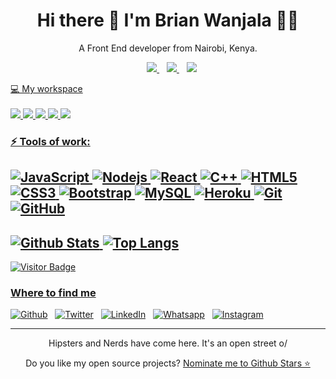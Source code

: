 <h1 align='center'>
  Hi there 👋 I'm Brian Wanjala 👨‍💻
</h1>

<p align='center'>
  A Front End developer from Nairobi, Kenya.
</p>

<p align='center'>   
  </a>&nbsp;&nbsp;
  <a href="https://www.linkedin.com/in/brian-wanjala-324b57180/">
    <img src="https://img.shields.io/badge/linkedin-%230077B5.svg?&style=for-the-badge&logo=linkedin&logoColor=white" />
  </a>&nbsp;&nbsp;
  <a href="https://instagram.com/wanjiii_">
    <img src="https://img.shields.io/badge/instagram-%23E4405F.svg?&style=for-the-badge&logo=instagram&logoColor=white" />        
  </a>&nbsp;&nbsp;
  <a href="https://wa.me/+254716304035?text=Hi!%20Brian...">
    <img src="https://img.shields.io/badge/WHATSAPP-%2325D366.svg?&style=for-the-badge&logo=whatsapp&logoColor=white" /> 
  
</p>

<p >
  💻 My workspace<br/><br/>
  <img src="https://img.shields.io/badge/lenovo-%230078D6.svg?&style=for-the-badge&logo=X1 Carbon&logoColor=white%22%22" />
  <img src="https://img.shields.io/badge/windows-%230078D6.svg?&style=for-the-badge&logo=windows&logoColor=white" />
  <img src="https://img.shields.io/badge/intel-core%20i7%206th-%230071C5.svg?&style=for-the-badge&logo=intel&logoColor=white" />
  <img src="https://img.shields.io/badge/RAM-8GB-%230071C5.svg?&style=for-the-badge&logoColor=white" />
  <img src="https://img.shields.io/badge/X1-8GB-%230071C5.svg?&style=for-the-badge&logoColor=white" />
</p>

<h3>⚡ Tools of work: <h3>
  
![JavaScript](https://img.shields.io/badge/-JavaScript-black?style=flat-square&logo=javascript)
![Nodejs](https://img.shields.io/badge/-Nodejs-black?style=flat-square&logo=Node.js)
![React](https://img.shields.io/badge/-React-black?style=flat-square&logo=react)
![C++](https://img.shields.io/badge/-C++-00599C?style=flat-square&logo=c)
![HTML5](https://img.shields.io/badge/-HTML5-E34F26?style=flat-square&logo=html5&logoColor=white)
![CSS3](https://img.shields.io/badge/-CSS3-1572B6?style=flat-square&logo=css3)
![Bootstrap](https://img.shields.io/badge/-Bootstrap-563D7C?style=flat-square&logo=bootstrap)
![MySQL](https://img.shields.io/badge/-MySQL-black?style=flat-square&logo=mysql)
![Heroku](https://img.shields.io/badge/-Heroku-430098?style=flat-square&logo=heroku)
![Git](https://img.shields.io/badge/-Git-black?style=flat-square&logo=git)
![GitHub](https://img.shields.io/badge/-GitHub-181717?style=flat-square&logo=github)
----------------------------------------------------------------
![Github Stats](https://github-readme-stats.vercel.app/api?username=tridence&show_icons=true&count_private=true&theme=dark)
![Top Langs](https://github-readme-stats.vercel.app/api/top-langs/?username=tridence&hide=TeX&layout=compact&theme=dark)
-------------------------------------------------------------------------------------
![Visitor Badge](https://visitor-badge.laobi.icu/badge?page_id=tridence.tridence)


<h3>Where to find me</h3>
<p><a href="https://github.com/tridence" target="_blank"><img alt="Github" src="https://img.shields.io/badge/GitHub-%2312100E.svg?&style=for-the-badge&logo=Github&logoColor=white" /></a>&nbsp;&nbsp;
<a href="https://twitter.com/wanjiiitr" target="_blank"><img alt="Twitter" src="https://img.shields.io/badge/twitter-%231DA1F2.svg?&style=for-the-badge&logo=twitter&logoColor=white" /></a>&nbsp;&nbsp;
<a href="https://www.linkedin.com/in/brian-wanjala-324b57180/" target="_blank"><img alt="LinkedIn" src="https://img.shields.io/badge/linkedin-%230077B5.svg?&style=for-the-badge&logo=linkedin&logoColor=white" /></a>&nbsp;&nbsp;
<a href="wa.me/+254716304035" target= "_blank"> <img alt="Whatsapp" src="https://img.shields.io/badge/WhatsApp-25D366?style=for-the-badge&logo=whatsapp&logoColor=white"/></a>&nbsp;&nbsp;
<a href="www.instagram.com/wanjii_" target= "_blank"> <img alt="Instagram" src="https://img.shields.io/badge/Instagram-E4405F?style=for-the-badge&logo=instagram&logoColor=white"/></a>
</p>


------------
<p align="center">Hipsters and Nerds have come here. It's an open street o/</p>
<p align='center'>
  Do you like my open source projects? <a href='https://stars.github.com/nominate/'>Nominate me to Github Stars ⭐</a>
</p>


